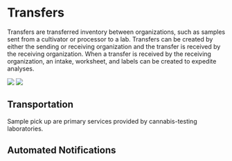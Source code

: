 # Transfers

Transfers are transferred inventory between organizations, such as samples sent from a cultivator or processor to a lab. Transfers can be created by either the sending or receiving organization and the transfer is received by the receiving organization. When a transfer is received by the receiving organization, an intake, worksheet, and labels can be created to expedite analyses.

<img src="/assets/images/screenshots/screenshot_transfers_table.png"/>

<img src="/assets/images/screenshots/screenshot_transfers_form.png"/>

## Transportation

Sample pick up are primary services provided by cannabis-testing laboratories.

## Automated Notifications

